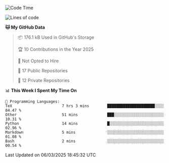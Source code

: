 <!--START_SECTION:waka-->
![Code Time](http://img.shields.io/badge/Code%20Time-1%2C077%20hrs%207%20mins-blue)

![Lines of code](https://img.shields.io/badge/From%20Hello%20World%20I%27ve%20Written-222.2%20thousand%20lines%20of%20code-blue)

**🐱 My GitHub Data** 

> 📦 176.1 kB Used in GitHub's Storage 
 > 
> 🏆 10 Contributions in the Year 2025
 > 
> 🚫 Not Opted to Hire
 > 
> 📜 17 Public Repositories 
 > 
> 🔑 12 Private Repositories 
 > 
📊 **This Week I Spent My Time On** 

```text
💬 Programming Languages: 
TeX                      7 hrs 3 mins        █████████████████████░░░░   84.47 % 
Other                    51 mins             ███░░░░░░░░░░░░░░░░░░░░░░   10.31 % 
Python                   14 mins             █░░░░░░░░░░░░░░░░░░░░░░░░   02.96 % 
Markdown                 5 mins              ░░░░░░░░░░░░░░░░░░░░░░░░░   01.08 % 
Bash                     2 mins              ░░░░░░░░░░░░░░░░░░░░░░░░░   00.54 % 
```


 Last Updated on 06/03/2025 18:45:32 UTC
<!--END_SECTION:waka-->
